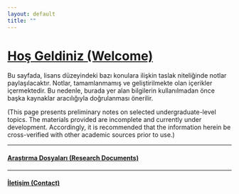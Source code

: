 ```yaml
---
layout: default
title: ""
---
```


# [Hoş Geldiniz (Welcome)](index.md)

Bu sayfada, lisans düzeyindeki bazı konulara ilişkin taslak niteliğinde notlar paylaşılacaktır. Notlar, tamamlanmamış ve geliştirilmekte olan içerikler içermektedir. Bu nedenle, burada yer alan bilgilerin kullanılmadan önce başka kaynaklar aracılığıyla doğrulanması önerilir.

(This page presents preliminary notes on selected undergraduate-level topics. The materials provided are incomplete and currently under development. Accordingly, it is recommended that the information herein be cross-verified with other academic sources prior to use.)

---

#### [Araştırma Dosyaları (Research Documents)](documents.md)

---

#### [İletişim (Contact)](contact.md)
